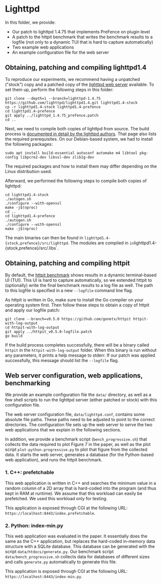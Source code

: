 # Lighttpd

In this folder, we provide:
- Our patch to lighttpd 1.4.75 that implements PreFence on plugin level
- A patch to the httpit benchmark that writes the benchmark results to a logfile (not only to a dynamic TUI that is hard to capture automatically)
- Two example web applications
- An example configuration file for the web server

## Obtaining, patching and compiling lighttpd1.4

To reproduce our experiments, we recommend having a unpatched ("stock") copy and a patched copy of the [lighttpd web server](https://github.com/lighttpd/lighttpd1.4) available. To set them up, perform the following steps in this folder:

```
git clone --depth=1 --branch=lighttpd-1.4.75 https://github.com/lighttpd/lighttpd1.4.git lighttpd1.4-stock
cp -r lighttpd1.4-stock lighttpd1.4-prefence
cd lighttpd1.4-prefence
git apply ../lighttpd_1.4.75_prefence.patch
cd ..
```

Next, we need to compile both copies of lighttpd from source. The build process is [documented in detail by the lighttpd authors](https://redmine.lighttpd.net/projects/lighttpd/wiki/InstallFromSource#build-prerequisites). That page also lists the required prerequisites. On our Debian-based system, we had to install the following packages:

```
sudo apt install build-essential autoconf automake m4 libtool pkg-config libpcre2-dev libssl-dev zlib1g-dev
```

The required packages and how to install them may differ depending on the Linux distribution used.

Afterward, we performed the following steps to compile both copies of lighttpd:

```
cd lighttpd1.4-stock
./autogen.sh
./configure --with-openssl
make -j$(nproc)
cd ..
cd lighttpd1.4-prefence
./autogen.sh
./configure --with-openssl
make -j$(nproc)
```

The main binaries can then be found in `lighttpd1.4-{stock,prefence}/src/lighttpd`. The modules are compiled in ` in `lighttpd1.4-{stock,prefence}/src/.libs`.

## Obtaining, patching and compiling httpit

By default, the [httpit benchmark](https://github.com/gonetx/httpit) shows results in a dynamic terminal-based UI (TUI). This UI is hard to capture automatically, so we extended httpit to (optionally) write the final benchmark results to a log file as well. The path to this logfile is specified in a new `--logfile` command line flag.

As httpit is written in Go, make sure to install the Go compiler on your operating system first. Then follow these steps to obtain a copy of httpit and apply our logfile patch:

```
git clone --branch=v0.5.0 https://github.com/gonetx/httpit httpit-with-log-output
cd httpit-with-log-output
git apply ../httpit_v0.5.0-logfile.patch
go build
```

If the build process completes successfully, there will be a binary called `httpit` in the `httpit-with-log-output` folder. When this binary is run without any parameters, it prints a help message to stderr. If our patch was applied successfully, this message should list the `--logfile` flag.

## Web server configuration, web applications, benchmarking

We provide an example configuration file the `data/` directory, as well as a few shell scripts to run the lighttpd server (either patched or stock) with this configuration file.

The web server configuration file, `data/lighttpd.conf`, contains some absolute file paths. These paths need to be adjusted to point to the correct directories. The configuration file sets up the web server to serve the two web applications that we explain in the following sections.

In addition, we provide a benchmark script (`bench_progressive.sh`) that collects the data required to plot Figure 7 in the paper, as well as the plot script `plot-python-progressive.py` to plot that figure from the collected data. It starts the web server, generates a database (for the Python-based web application), and runs the httpit benchmark.

### 1. C++: prefetchable

This web application is written in C++ and searches the minimum value in a random column of a 2D array that is hard-coded into the program (and thus kept in RAM at runtime). We assume that this workload can easily be prefetched. We used this workload only for testing.

This application is exposed through CGI at the following URL: `https://localhost:8443/index.prefetchable`.

### 2. Python: index-min.py

This web application was evaluated in the paper. It essentially does the same as the C++ application, but replaces the hard-coded in-memory data structure with a SQLite database. This database can be generated with the script `data/htdocs/generate.py`. Our benchmark script `data/bench_progressive.sh` collects data for databases of different sizes and calls `generate.py` automatically to generate this file.

This application is exposed through CGI at the following URL: `https://localhost:8443/index-min.py`.
